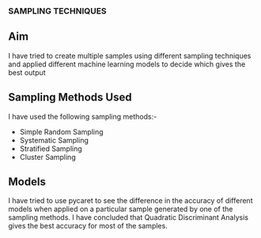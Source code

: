 ### SAMPLING TECHNIQUES
## Aim
I have tried to create multiple samples using different sampling techniques and applied different machine learning models to decide which gives the best output

## Sampling Methods Used
I have used the following sampling methods:-
- Simple Random Sampling
- Systematic Sampling
- Stratified Sampling
- Cluster Sampling 

## Models
I have tried to use pycaret to see the difference in the accuracy of different models when applied on a particular sample generated by one of the sampling methods.
I have concluded that Quadratic Discriminant Analysis gives the best accuracy for most of the samples.
